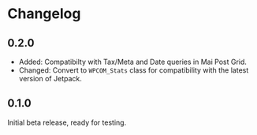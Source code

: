 # Changelog

## 0.2.0
* Added: Compatibilty with Tax/Meta and Date queries in Mai Post Grid.
* Changed: Convert to `WPCOM_Stats` class for compatibility with the latest version of Jetpack.

## 0.1.0
Initial beta release, ready for testing.
